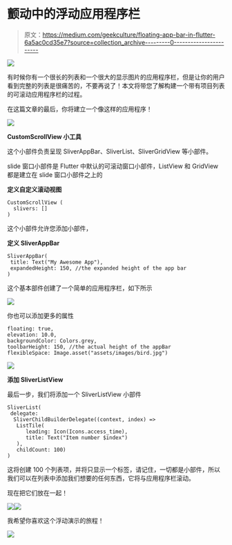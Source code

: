 # 颤动中的浮动应用程序栏

> 原文：<https://medium.com/geekculture/floating-app-bar-in-flutter-6a5ac0cd35e7?source=collection_archive---------0----------------------->

![](img/a9574af18312339771e3866e37a523ef.png)

有时候你有一个很长的列表和一个很大的显示图片的应用程序栏，但是让你的用户看到完整的列表是很痛苦的，不要再说了！本文将带您了解构建一个带有项目列表的可滚动应用程序栏的过程。

在这篇文章的最后，你将建立一个像这样的应用程序！

![](img/3936636037b79a354cfafb4454c78462.png)

**CustomScrollView 小工具**

这个小部件负责呈现 SliverAppBar、SliverList、SliverGridView 等小部件。

slide 窗口小部件是 Flutter 中默认的可滚动窗口小部件，ListView 和 GridView 都是建立在 slide 窗口小部件之上的

**定义自定义滚动视图**

```
CustomScrollView (
  slivers: []
)
```

这个小部件允许您添加小部件，

**定义 SliverAppBar**

```
SliverAppBar(
 title: Text("My Awesome App"),
 expandedHeight: 150, //the expanded height of the app bar
)
```

这个基本部件创建了一个简单的应用程序栏，如下所示

![](img/75259c9accbc8b99a81eb1535b1ae637.png)

你也可以添加更多的属性

```
floating: true,
elevation: 10.0,
backgroundColor: Colors.grey,
toolbarHeight: 150, //the actual height of the appBar
flexibleSpace: Image.asset("assets/images/bird.jpg")
```

![](img/fc3b15c3b6ee5242113386d02dfdac44.png)

**添加 SliverListView**

最后一步，我们将添加一个 SliverListView 小部件

```
SliverList(
 delegate: 
  SliverChildBuilderDelegate((context, index) => 
   ListTile(
      leading: Icon(Icons.access_time),
      title: Text("Item number $index")
   ),
   childCount: 100)
)
```

这将创建 100 个列表项，并将只显示一个标签，请记住，一切都是小部件，所以我们可以在列表中添加我们想要的任何东西，它将与应用程序栏滚动。

现在把它们放在一起！

![](img/ba4d7e8410998351559b0a00795f3af4.png)![](img/e959ec505cce803815470241948dac0c.png)

我希望你喜欢这个浮动演示的旅程！

![](img/bec213a5e0dbba338683b6c7b00a8fa8.png)